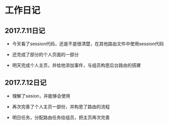 #  工作日记

## 2017.7.11日记

* 今天看了session代码，还是不是很清楚，在其他路由文件中使用session代码

* 还完成了部分的个人页面的一部分 

* 明天完成个人主页，并给他添加事件，与组员构思后台路由的搭建

## 2017.7.12日记
* 理解了sesion，并能够会使用

* 再次完善了个人主页一部份，并构思了路由的流程

* 明日任务，分配路由任务给组员，把主页再次完善
